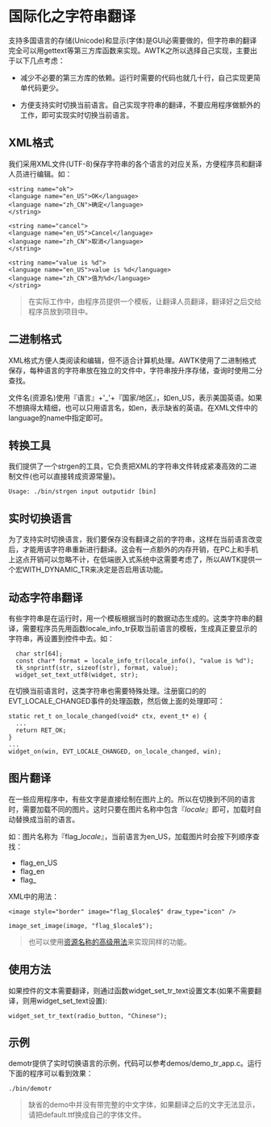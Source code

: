 # 国际化之字符串翻译

支持多国语言的存储(Unicode)和显示(字体)是GUI必需要做的，但字符串的翻译完全可以用gettext等第三方库函数来实现。AWTK之所以选择自己实现，主要出于以下几点考虑：

* 减少不必要的第三方库的依赖。运行时需要的代码也就几十行，自己实现更简单代码更少。

* 方便支持实时切换当前语言。自己实现字符串的翻译，不要应用程序做额外的工作，即可实现实时切换当前语言。

## XML格式

我们采用XML文件(UTF-8)保存字符串的各个语言的对应关系，方便程序员和翻译人员进行编辑。如：

```
<string name="ok">
<language name="en_US">OK</language>
<language name="zh_CN">确定</language>
</string>

<string name="cancel">
<language name="en_US">Cancel</language>
<language name="zh_CN">取消</language>
</string>

<string name="value is %d">
<language name="en_US">value is %d</language>
<language name="zh_CN">值为%d</language>
</string>
```

> 在实际工作中，由程序员提供一个模板，让翻译人员翻译，翻译好之后交给程序员放到项目中。

## 二进制格式

XML格式方便人类阅读和编辑，但不适合计算机处理。AWTK使用了二进制格式保存，每种语言的字符串放在独立的文件中，字符串按升序存储，查询时使用二分查找。

文件名(资源名)使用『语言』+'\_'+『国家/地区』，如en\_US，表示美国英语。如果不想搞得太精细，也可以只用语言名，如en，表示缺省的英语。在XML文件中的language的name中指定即可。

## 转换工具

我们提供了一个strgen的工具，它负责把XML的字符串文件转成紧凑高效的二进制文件(也可以直接转成资源常量)。

```
Usage: ./bin/strgen input outputidr [bin]
```

## 实时切换语言

为了支持实时切换语言，我们要保存没有翻译之前的字符串，这样在当前语言改变后，才能用该字符串重新进行翻译。这会有一点额外的内存开销，在PC上和手机上这点开销可以忽略不计，在低端嵌入式系统中这需要考虑了，所以AWTK提供一个宏WITH\_DYNAMIC\_TR来决定是否启用该功能。


## 动态字符串翻译

有些字符串是在运行时，用一个模板根据当时的数据动态生成的。这类字符串的翻译，需要程序员先用函数locale\_info\_tr获取当前语言的模板，生成真正要显示的字符串，再设置到控件中去。如：

```
  char str[64];
  const char* format = locale_info_tr(locale_info(), "value is %d");
  tk_snprintf(str, sizeof(str), format, value);
  widget_set_text_utf8(widget, str);

```

在切换当前语言时，这类字符串也需要特殊处理。注册窗口的的EVT\_LOCALE\_CHANGED事件的处理函数，然后做上面的处理即可：


```
static ret_t on_locale_changed(void* ctx, event_t* e) {
  ...
  return RET_OK;
}
...
widget_on(win, EVT_LOCALE_CHANGED, on_locale_changed, win);

```

## 图片翻译

在一些应用程序中，有些文字是直接绘制在图片上的。所以在切换到不同的语言时，需要加载不同的图片。这时只要在图片名称中包含『$locale$』即可，加载时自动替换成当前的语言。

如：图片名称为『flag\_$locale$』，当前语言为en\_US，加载图片时会按下列顺序查找：

* flag\_en\_US
* flag_en
* flag_

XML中的用法：

```
<image style="border" image="flag_$locale$" draw_type="icon" />
```

```
image_set_image(image, "flag_$locale$");
```

> 也可以使用[资源名称的高级用法](assets_manager.md)来实现同样的功能。

## 使用方法

如果控件的文本需要翻译，则通过函数widget\_set\_tr\_text设置文本(如果不需要翻译，则用widget\_set\_text设置):

```
widget_set_tr_text(radio_button, "Chinese");
```


## 示例

demotr提供了实时切换语言的示例，代码可以参考demos/demo\_tr\_app.c。运行下面的程序可以看到效果：

```
./bin/demotr
```

> 缺省的demo中并没有带完整的中文字体，如果翻译之后的文字无法显示，请把default.ttf换成自己的字体文件。


